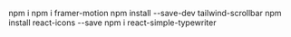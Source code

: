 npm i
npm i framer-motion 
npm install --save-dev tailwind-scrollbar
npm install react-icons --save
npm i react-simple-typewriter